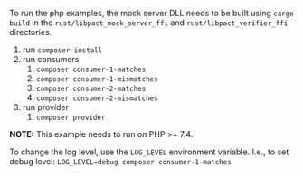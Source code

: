 To run the php examples, the mock server DLL needs to be built using `cargo build`
in the `rust/libpact_mock_server_ffi` and `rust/libpact_verifier_ffi` directories.

1. run `composer install`
2. run consumers
    1. `composer consumer-1-matches`
    2. `composer consumer-1-mismatches`
    3. `composer consumer-2-matches`
    4. `composer consumer-2-mismatches`
3. run provider
    1. `composer provider`

**NOTE:** This example needs to run on PHP >= 7.4.

To change the log level, use the `LOG_LEVEL` environment variable. I.e., to set
debug level: `LOG_LEVEL=debug composer consumer-1-matches`

